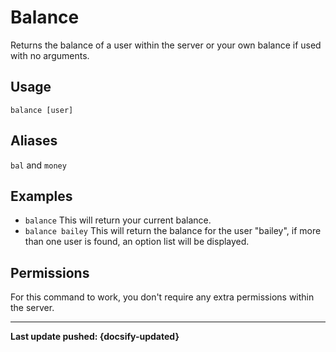 # Balance
Returns the balance of a user within the server or your own balance if used with no arguments.

## Usage
`balance [user]`

## Aliases
`bal` and `money`

## Examples
- `balance` This will return your current balance.
- `balance bailey` This will return the balance for the user "bailey", if more than one user is found, an option list will be displayed.

## Permissions
For this command to work, you don't require any extra permissions within the server.

----

**Last update pushed: {docsify-updated}**
